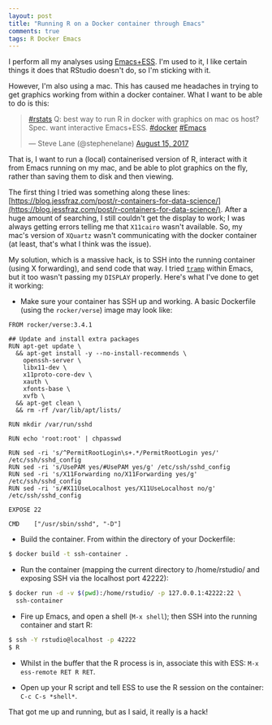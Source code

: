 ```yaml
---
layout: post
title: "Running R on a Docker container through Emacs"
comments: true
tags: R Docker Emacs
---
```


I perform all my analyses using [Emacs+ESS](http://ess.r-project.org/Manual/ess.html). I'm used to it, I like certain things it does that RStudio doesn't do, so I'm sticking with it.

However, I'm also using a mac. This has caused me headaches in trying to get graphics working from within a docker container. What I want to be able to do is this:

<html>
<blockquote class="twitter-tweet" data-lang="en"><p lang="en" dir="ltr"><a href="https://twitter.com/hashtag/rstats?src=hash">#rstats</a> Q: best way to run R in docker with graphics on mac os host? Spec. want interactive Emacs+ESS. <a href="https://twitter.com/hashtag/docker?src=hash">#docker</a> <a href="https://twitter.com/hashtag/Emacs?src=hash">#Emacs</a></p>&mdash; Steve Lane (@stephenelane) <a href="https://twitter.com/stephenelane/status/897337191919042560">August 15, 2017</a></blockquote>
<script async src="//platform.twitter.com/widgets.js" charset="utf-8"></script>
</html>

That is, I want to run a (local) containerised version of R, interact with it from Emacs running on my mac, and be able to plot graphics on the fly, rather than saving them to disk and then viewing.

The first thing I tried was something along these lines: [https://blog.jessfraz.com/post/r-containers-for-data-science/](https://blog.jessfraz.com/post/r-containers-for-data-science/). After a huge amount of searching, I still couldn't get the display to work; I was always getting errors telling me that `X11cairo` wasn't available. So, my mac's version of `XQuartz` wasn't communicating with the docker container (at least, that's what I think was the issue).

My solution, which is a massive hack, is to SSH into the running container (using X forwarding), and send code that way. I tried [`tramp`](https://www.gnu.org/software/tramp/) within Emacs, but it too wasn't passing my `DISPLAY` properly. Here's what I've done to get it working:

- Make sure your container has SSH up and working. A basic Dockerfile (using the `rocker/verse`) image may look like:

```
FROM rocker/verse:3.4.1

## Update and install extra packages
RUN apt-get update \
  && apt-get install -y --no-install-recommends \
    openssh-server \
    libx11-dev \
    x11proto-core-dev \
    xauth \
    xfonts-base \
    xvfb \
  && apt-get clean \
  && rm -rf /var/lib/apt/lists/

RUN mkdir /var/run/sshd

RUN echo 'root:root' | chpasswd

RUN sed -ri 's/^PermitRootLogin\s+.*/PermitRootLogin yes/' /etc/ssh/sshd_config
RUN sed -ri 's/UsePAM yes/#UsePAM yes/g' /etc/ssh/sshd_config
RUN sed -ri 's/X11Forwarding no/X11Forwarding yes/g' /etc/ssh/sshd_config
RUN sed -ri 's/#X11UseLocalhost yes/X11UseLocalhost no/g' /etc/ssh/sshd_config

EXPOSE 22

CMD    ["/usr/sbin/sshd", "-D"]
```
	
- Build the container. From within the directory of your Dockerfile:

```bash
$ docker build -t ssh-container .
```

- Run the container (mapping the current directory to /home/rstudio/ and exposing SSH via the localhost port 42222):

```bash
$ docker run -d -v $(pwd):/home/rstudio/ -p 127.0.0.1:42222:22 \
  ssh-container
```

- Fire up Emacs, and open a shell (`M-x shell`); then SSH into the running container and start R:

```bash
$ ssh -Y rstudio@localhost -p 42222
$ R
```

- Whilst in the buffer that the R process is in, associate this with ESS: `M-x ess-remote RET R RET`.

- Open up your R script and tell ESS to use the R session on the container: `C-c C-s *shell*`.

That got me up and running, but as I said, it really is a hack!
